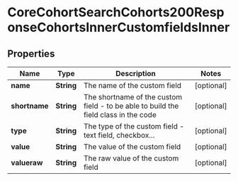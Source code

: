 

# CoreCohortSearchCohorts200ResponseCohortsInnerCustomfieldsInner


## Properties

| Name | Type | Description | Notes |
|------------ | ------------- | ------------- | -------------|
|**name** | **String** | The name of the custom field |  [optional] |
|**shortname** | **String** | The shortname of the custom field - to be able to build the field class in the code |  [optional] |
|**type** | **String** | The type of the custom field - text field, checkbox... |  [optional] |
|**value** | **String** | The value of the custom field |  [optional] |
|**valueraw** | **String** | The raw value of the custom field |  [optional] |



